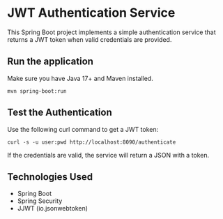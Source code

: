 # JWT Authentication Service

This Spring Boot project implements a simple authentication service that returns a JWT token when valid credentials are provided.

## Run the application

Make sure you have Java 17+ and Maven installed.

```
mvn spring-boot:run
```

## Test the Authentication

Use the following curl command to get a JWT token:

```
curl -s -u user:pwd http://localhost:8090/authenticate
```

If the credentials are valid, the service will return a JSON with a token.

## Technologies Used

- Spring Boot
- Spring Security
- JJWT (io.jsonwebtoken)